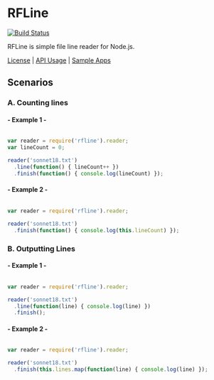 # RFLine

[![Build Status](https://travis-ci.org/dicksont/rfline.svg?branch=master)](https://travis-ci.org/dicksont/rfline)

RFLine is simple file line reader for Node.js.

[License](LICENSE) | [API Usage](API.md) | [Sample Apps](/dicksont/rfline-examples) 

## Scenarios
### A. Counting lines

#### - Example 1 -

```javascript

var reader = require('rfline').reader;
var lineCount = 0;

reader('sonnet18.txt')
  .line(function() { lineCount++ })
  .finish(function() { console.log(lineCount) });

```

#### - Example 2 -

```javascript

var reader = require('rfline').reader;

reader('sonnet18.txt')
  .finish(function() { console.log(this.lineCount) });

```

### B. Outputting Lines

#### - Example 1 -

```javascript

var reader = require('rfline').reader;

reader('sonnet18.txt')
  .line(function(line) { console.log(line) })
  .finish();

```

#### - Example 2 -

```javascript

var reader = require('rfline').reader;

reader('sonnet18.txt')
  .finish(this.lines.map(function(line) { console.log(line) });

```
